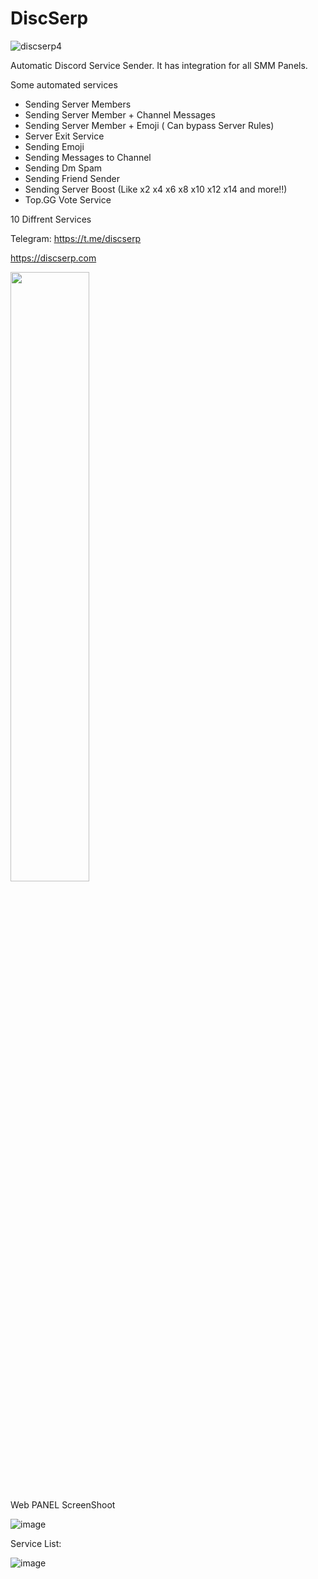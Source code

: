 # DiscSerp

![discserp4](https://user-images.githubusercontent.com/14141373/179284961-954f1d87-cf10-4ccb-abb4-42d1f18bf9cc.png)




Automatic Discord Service Sender. It has integration for all SMM Panels.

Some automated services
- Sending Server Members
- Sending Server Member + Channel Messages
- Sending Server Member + Emoji ( Can bypass Server Rules)
- Server Exit Service
- Sending Emoji
- Sending Messages to Channel
- Sending Dm Spam
- Sending Friend Sender
- Sending Server Boost (Like x2 x4 x6 x8 x10 x12 x14 and more!!)
- Top.GG Vote Service

10 Diffrent Services

Telegram: https://t.me/discserp


https://discserp.com

[<img src="https://i.ytimg.com/vi/Hc79sDi3f0U/maxresdefault.jpg" width="50%">](https://www.youtube.com/watch?v=DzkQuQC_cHE "Now in Android: 55")


Web PANEL ScreenShoot

![image](https://user-images.githubusercontent.com/14141373/179258836-e10288f8-9075-4b08-a200-3aee887ca197.png)


Service List:

![image](https://user-images.githubusercontent.com/14141373/179259322-d14b819f-18b8-4fa7-82de-8a05584892a2.png)

